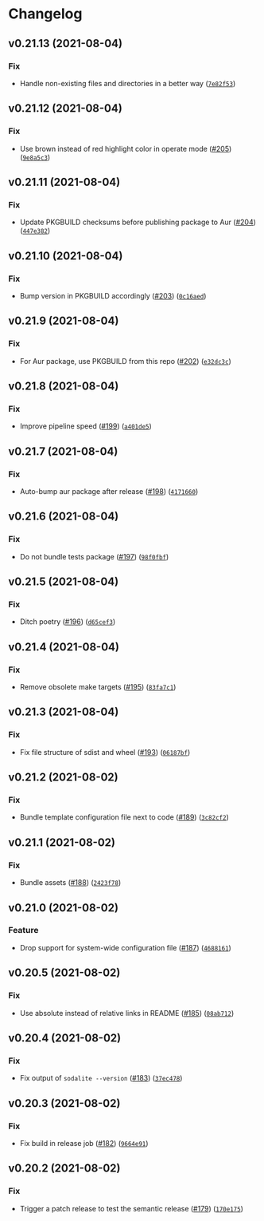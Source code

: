 # Changelog

<!--next-version-placeholder-->

## v0.21.13 (2021-08-04)
### Fix
* Handle non-existing files and directories in a better way ([`7e82f53`](https://github.com/hnicke/sodalite/commit/7e82f53054576ba51d2f2dfc06dfd9a6a08bd67a))

## v0.21.12 (2021-08-04)
### Fix
* Use brown instead of red highlight color in operate mode ([#205](https://github.com/hnicke/sodalite/issues/205)) ([`9e8a5c3`](https://github.com/hnicke/sodalite/commit/9e8a5c375c9ebeb3d3f0c5f59799f7b1d851e138))

## v0.21.11 (2021-08-04)
### Fix
* Update PKGBUILD checksums before publishing package to Aur ([#204](https://github.com/hnicke/sodalite/issues/204)) ([`447e382`](https://github.com/hnicke/sodalite/commit/447e382f1f45609abcb9462f1b10a61a150c12c9))

## v0.21.10 (2021-08-04)
### Fix
* Bump version in PKGBUILD accordingly ([#203](https://github.com/hnicke/sodalite/issues/203)) ([`0c16aed`](https://github.com/hnicke/sodalite/commit/0c16aed9edde661ba6018d416a57bb05c867d4b2))

## v0.21.9 (2021-08-04)
### Fix
* For Aur package, use PKGBUILD from this repo ([#202](https://github.com/hnicke/sodalite/issues/202)) ([`e32dc3c`](https://github.com/hnicke/sodalite/commit/e32dc3c610ddebf05484c48d54f039c7a0260cab))

## v0.21.8 (2021-08-04)
### Fix
* Improve pipeline speed ([#199](https://github.com/hnicke/sodalite/issues/199)) ([`a401de5`](https://github.com/hnicke/sodalite/commit/a401de50afebee3d9566e817385da89448d303d6))

## v0.21.7 (2021-08-04)
### Fix
* Auto-bump aur package after release ([#198](https://github.com/hnicke/sodalite/issues/198)) ([`4171660`](https://github.com/hnicke/sodalite/commit/417166004c8070c1f598cfba8ef0280095ba31ee))

## v0.21.6 (2021-08-04)
### Fix
* Do not bundle tests package ([#197](https://github.com/hnicke/sodalite/issues/197)) ([`98f0fbf`](https://github.com/hnicke/sodalite/commit/98f0fbf217fb39408b1c667ea4ba767712116db3))

## v0.21.5 (2021-08-04)
### Fix
* Ditch poetry ([#196](https://github.com/hnicke/sodalite/issues/196)) ([`d65cef3`](https://github.com/hnicke/sodalite/commit/d65cef396ca84381b48e5fc001e66e33cc189e9f))

## v0.21.4 (2021-08-04)
### Fix
* Remove obsolete make targets ([#195](https://github.com/hnicke/sodalite/issues/195)) ([`83fa7c1`](https://github.com/hnicke/sodalite/commit/83fa7c10e327e93e3376a39e2629760f268c573c))

## v0.21.3 (2021-08-04)
### Fix
* Fix file structure of sdist and wheel ([#193](https://github.com/hnicke/sodalite/issues/193)) ([`06187bf`](https://github.com/hnicke/sodalite/commit/06187bfee2f25f59295d5826c7fd23ca9eaa1e64))

## v0.21.2 (2021-08-02)
### Fix
* Bundle template configuration file next to code ([#189](https://github.com/hnicke/sodalite/issues/189)) ([`3c82cf2`](https://github.com/hnicke/sodalite/commit/3c82cf2be936fdbf67328d5a522df5450919aa39))

## v0.21.1 (2021-08-02)
### Fix
* Bundle assets ([#188](https://github.com/hnicke/sodalite/issues/188)) ([`2423f78`](https://github.com/hnicke/sodalite/commit/2423f78c9409fed3342f05e550804f3795931afe))

## v0.21.0 (2021-08-02)
### Feature
* Drop support for system-wide configuration file ([#187](https://github.com/hnicke/sodalite/issues/187)) ([`4688161`](https://github.com/hnicke/sodalite/commit/46881616d540a8b07a4ac2fc2472f54274e4b8c9))

## v0.20.5 (2021-08-02)
### Fix
* Use absolute instead of relative links in README ([#185](https://github.com/hnicke/sodalite/issues/185)) ([`08ab712`](https://github.com/hnicke/sodalite/commit/08ab71243727daa118497f6cf4b7ae0eb3fc5e55))

## v0.20.4 (2021-08-02)
### Fix
* Fix output of `sodalite --version` ([#183](https://github.com/hnicke/sodalite/issues/183)) ([`37ec478`](https://github.com/hnicke/sodalite/commit/37ec4789f0a46b67591a281a1429c1cbc2daa55b))

## v0.20.3 (2021-08-02)
### Fix
* Fix build in release job ([#182](https://github.com/hnicke/sodalite/issues/182)) ([`9664e91`](https://github.com/hnicke/sodalite/commit/9664e91bc603151ed8195b56276cd3bc5a390f4c))

## v0.20.2 (2021-08-02)
### Fix
* Trigger a patch release to test the semantic release ([#179](https://github.com/hnicke/sodalite/issues/179)) ([`170e175`](https://github.com/hnicke/sodalite/commit/170e1750f315128df32b5f27a2de2df8ba0f5a42))
